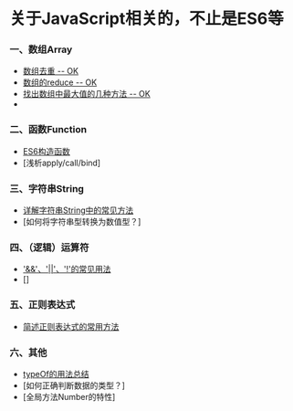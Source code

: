 # 关于JavaScript相关的，不止是ES6等

### 一、数组Array
- [数组去重 -- OK](https://github.com/bobo88/web-front/blob/main/ES6/%E6%95%B0%E7%BB%84%E5%8E%BB%E9%87%8D.md)
- [数组的reduce -- OK](https://github.com/bobo88/web-frontend/blob/main/ES6/%E6%95%B0%E7%BB%84%E7%9A%84reduce.md)
- [找出数组中最大值的几种方法 -- OK](https://github.com/bobo88/web-frontend/blob/main/ES6/%E6%89%BE%E5%87%BA%E6%95%B0%E7%BB%84%E4%B8%AD%E6%9C%80%E5%A4%A7%E5%80%BC%E7%9A%84%E5%87%A0%E7%A7%8D%E6%96%B9%E6%B3%95.md)
- 

### 二、函数Function
- [ES6构造函数]()
- [浅析apply/call/bind]

### 三、字符串String
- [详解字符串String中的常见方法]()
- [如何将字符串型转换为数值型？]

### 四、（逻辑）运算符
- ['&&'、'||'、'!'的常见用法]()
- []

### 五、正则表达式
- [简述正则表达式的常用方法]()

### 六、其他
- [typeOf的用法总结]()
- [如何正确判断数据的类型？]
- [全局方法Number的特性]